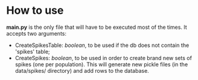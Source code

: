 # How to use

**main.py** is the only file that will have to be executed most of the times.
It accepts two arguments:
- CreateSpikesTable: _boolean_, to be used if the db does not contain the 'spikes' table;
- CreateSpikes: _boolean_, to be used in order to create brand new sets of spikes (one per population). This will generate new pickle files (in the data/spikes/ directory) and add rows to the database.